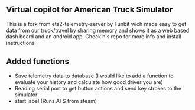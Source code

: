 ## Virtual copilot for American Truck Simulator

This is a fork from ets2-telemetry-server by Funbit wich made easy to get data from our truck/travel by sharing memory and shows it as a web based dash board and an android app.
Check his repo for more info and install instructions

## Added functions
+ Save telemetry data to database (I would like to add a function to evaluate your history and calculate how good driver you are)
+ Reading serial port to get button actions and send key strokes to the simulator
+ start label (Runs ATS from steam)